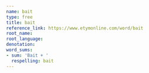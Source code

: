 ```yaml
---
name: bait
type: free
title: bait
reference_link: https://www.etymonline.com/word/bait
root_name: 
root_language: 
denotation: 
word_sums:
- sum: 'Bait + '
  respelling: bait
---
```

